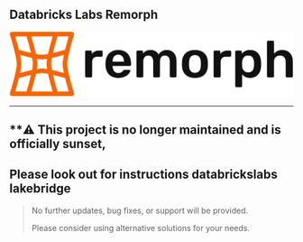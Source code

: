 Databricks Labs Remorph
---
![Databricks Labs Remorph](docs/img/remorph-logo.svg)

-----

## **⚠️ This project is no longer maintained and is officially sunset, 
## Please look out for instructions databrickslabs lakebridge
>
> No further updates, bug fixes, or support will be provided.
>
> Please consider using alternative solutions for your needs.